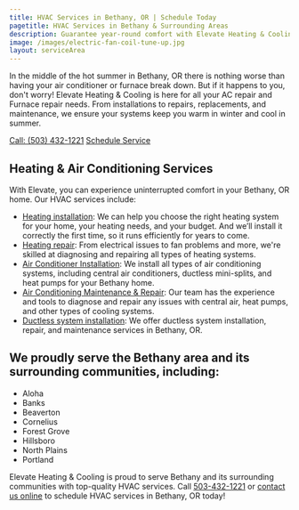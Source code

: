 ```yaml
---
title: HVAC Services in Bethany, OR | Schedule Today
pagetitle: HVAC Services in Bethany & Surrounding Areas
description: Guarantee year-round comfort with Elevate Heating & Cooling's HVAC services. Your Bethany, OR home deserves the best heating and cooling services available.
image: /images/electric-fan-coil-tune-up.jpg
layout: serviceArea
---
```


In the middle of the hot summer in Bethany, OR there is nothing worse than having your air conditioner or furnace break down. But if it happens to you, don't worry! Elevate Heating & Cooling is here for all your AC repair and Furnace repair needs. From installations to repairs, replacements, and maintenance, we ensure your systems keep you warm in winter and cool in summer.

<a class="btn margin-inline-end-16" data-type="accent" href="tel:5034321221">Call: (503) 432-1221</a>
<a class="btn margin-block-start-16" data-type="secondary" href="{{ .Site.Data.contact.scheduleurl }}">Schedule Service</a>

## Heating & Air Conditioning Services

With Elevate, you can experience uninterrupted comfort in your Bethany, OR home. Our HVAC services include:

- [Heating installation](../../heating-installation/): We can help you choose the right heating system for your home, your heating needs, and your budget. And we’ll install it correctly the first time, so it runs efficiently for years to come.
- [Heating repair](../../heating-repair/): From electrical issues to fan problems and more, we're skilled at diagnosing and repairing all types of heating systems.
- [Air Conditioner Installation](../../ac-installation/): We install all types of air conditioning systems, including central air conditioners, ductless mini-splits, and heat pumps for your Bethany home.
- [Air Conditioning Maintenance & Repair](../../ac-repair-and-maintenance/): Our team has the experience and tools to diagnose and repair any issues with central air, heat pumps, and other types of cooling systems.
- [Ductless system installation](../../ductless-mini-split-installations/): We offer ductless system installation, repair, and maintenance services in Bethany, OR.

## We proudly serve the Bethany area and its surrounding communities, including:

- Aloha
- Banks
- Beaverton
- Cornelius
- Forest Grove
- Hillsboro
- North Plains
- Portland


Elevate Heating & Cooling is proud to serve Bethany and its surrounding communities with top-quality HVAC services. Call [503-432-1221](tel:5034321221) or [contact us online](../../contact-us/) to schedule HVAC services in Bethany, OR today!